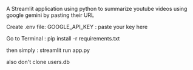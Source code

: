 A Streamlit application using python to summarize youtube videos using google gemini by pasting their URL

Create .env file: GOOGLE_API_KEY : paste your key here

Go to Terminal : pip install -r requirements.txt

then simply : streamlit run app.py 

also don't clone users.db

